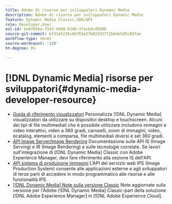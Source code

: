 ```yaml
---
title: Adobe di risorse per sviluppatori Dynamic Medie
description: Adobe di risorse per sviluppatori Dynamic Medie
feature: Dynamic Media Classic,SDK/API
role: Developer,User
exl-id: be0763ba-f343-4dd0-8146-1facb4cd5b0b
source-git-commit: bf31e5226cbb763e2fb82391772b64e5d5c89fae
workflow-type: tm+mt
source-wordcount: '129'
ht-degree: 0%

---
```


# [!DNL Dynamic Media] risorse per sviluppatori{#dynamic-media-developer-resource}

* [Guida di riferimento visualizzatori](/help/aem-viewers-ref/homeviewers.md)<!-- (https://experienceleague.adobe.com/docs/dynamic-media-developer-resources/library/homeviewers.html) -->
Personalizza [!DNL Dynamic Media] visualizzatori da utilizzare su dispositivi desktop e touchscreen. Alcuni dei tipi di file multimediali che è possibile utilizzare includono immagini e video interattivi, video a 360 gradi, caroselli, zoom di immagini, video, ecatalog, elementi a comparsa, file multimediali diversi e set 360 gradi.
* [API Image Server/Image Rendering](/help/aem-is-ir-api/homeisir.md)<!-- (https://experienceleague.adobe.com/docs/dynamic-media-developer-resources/image-serving-api/homeisir.html) -->
Documentazione sulle API IS (Image Serving) e IR (Image Rendering) e sulle tecnologie correlate. Se lavori sull&#39;integrazione di [!DNL Dynamic Media] Classic con Adobe Experience Manager, devi fare riferimento alla sezione IS dell&#39;API.
* [API sistema di produzione immagini](/help/aem-ips-api/c-overview.md)
L’API del servizio web IPS (Image Production System) consente alle applicazioni esterne e agli sviluppatori di terze parti di accedere in modo programmatico alle risorse e alle funzionalità IPS.
* [[!DNL Dynamic Media] Note sulla versione Classic](/help/s7-release-notes/s7rn2017.md)
Note aggiornate sulla versione per l&#39;Adobe [!DNL Dynamic Media] Classic-part della soluzione [!DNL Adobe Experience Manager] in [!DNL Adobe Experience Cloud].
